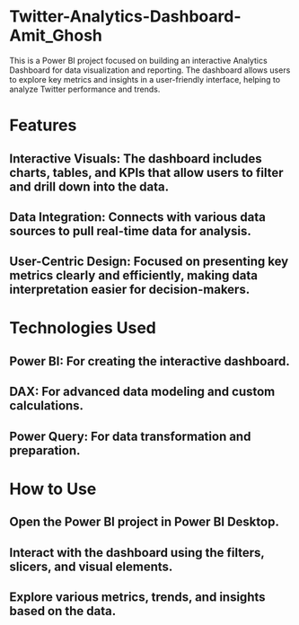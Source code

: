 # Twitter-Analytics-Dashboard-Amit_Ghosh
This is a Power BI project focused on building an interactive Analytics Dashboard for data visualization and reporting. The dashboard allows users to explore key metrics and insights in a user-friendly interface, helping to analyze Twitter performance and trends.

# Features
## Interactive Visuals: The dashboard includes charts, tables, and KPIs that allow users to filter and drill down into the data.
## Data Integration: Connects with various data sources to pull real-time data for analysis.
## User-Centric Design: Focused on presenting key metrics clearly and efficiently, making data interpretation easier for decision-makers.
# Technologies Used
## Power BI: For creating the interactive dashboard.
## DAX: For advanced data modeling and custom calculations.
## Power Query: For data transformation and preparation.
# How to Use
## Open the Power BI project in Power BI Desktop.
## Interact with the dashboard using the filters, slicers, and visual elements.
## Explore various metrics, trends, and insights based on the data.
